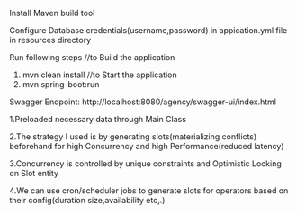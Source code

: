 Install Maven build tool

Configure Database credentials(username,password) in appication.yml file in resources directory

Run following steps
  //to Build the application
  1. mvn clean install
  //to Start the application
  2. mvn spring-boot:run


Swagger Endpoint: http://localhost:8080/agency/swagger-ui/index.html

1.Preloaded necessary data through Main Class

2.The strategy I used is by generating slots(materializing conflicts) beforehand for high Concurrency and high Performance(reduced latency)

3.Concurrency is controlled by unique constraints and Optimistic Locking on Slot entity

4.We can use cron/scheduler jobs to generate slots for operators based on their config(duration size,availability etc,.)

